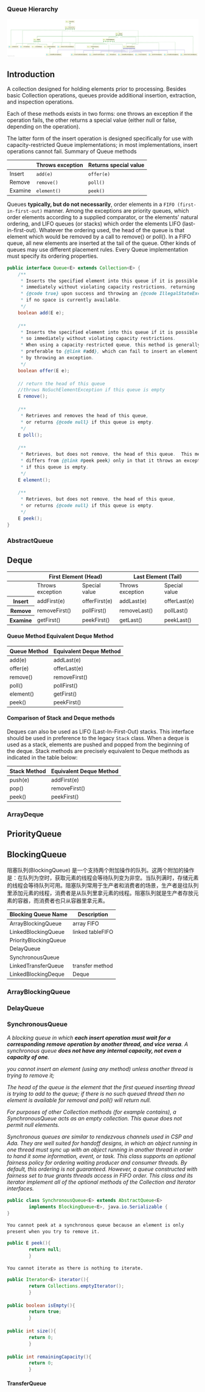

### Queue Hierarchy

![queue](../images/Queue.png)

## Introduction

A collection designed for holding elements prior to processing. Besides basic Collection operations, queues provide
additional insertion, extraction, and inspection operations.

Each of these methods exists in two forms: one throws an exception if the operation fails, the other returns a special
value (either null or false, depending on the operation).

The latter form of the insert operation is designed specifically for use with capacity-restricted Queue implementations;
in most implementations, insert operations cannot fail. Summary of Queue methods

|         | Throws exception | Returns special value |
| ------- | ---------------- | --------------------- |
| Insert  | `add(e)`         | `offer(e)`            |
| Remove  | `remove()`       | `poll()`              |
| Examine | `element()`      | `peek()`              |



Queues **typically, but do not necessarily**, order elements in a `FIFO (first-in-first-out)` manner. Among the
exceptions are priority queues, which order elements according to a supplied comparator, or the elements' natural
ordering, and LIFO queues (or stacks) which order the elements LIFO (last-in-first-out). Whatever the ordering used, the
head of the queue is that element which would be removed by a call to remove() or poll(). In a FIFO queue, all new
elements are inserted at the tail of the queue. Other kinds of queues may use different placement rules. Every Queue
implementation must specify its ordering properties.

```java
public interface Queue<E> extends Collection<E> {
    /**
     * Inserts the specified element into this queue if it is possible to do so
     * immediately without violating capacity restrictions, returning
     * {@code true} upon success and throwing an {@code IllegalStateException}
     * if no space is currently available.
     */
    boolean add(E e);

    /**
     * Inserts the specified element into this queue if it is possible to do
     * so immediately without violating capacity restrictions.
     * When using a capacity-restricted queue, this method is generally
     * preferable to {@link #add}, which can fail to insert an element only
     * by throwing an exception.
     */
    boolean offer(E e);

    // return the head of this queue
    //throws NoSuchElementException if this queue is empty
    E remove();

    /**
     * Retrieves and removes the head of this queue,
     * or returns {@code null} if this queue is empty.
     */
    E poll();

    /**
     * Retrieves, but does not remove, the head of this queue.  This method
     * differs from {@link #peek peek} only in that it throws an exception
     * if this queue is empty.
     */
    E element();

    /**
     * Retrieves, but does not remove, the head of this queue,
     * or returns {@code null} if this queue is empty.
     */
    E peek();
}
```

### AbstractQueue

## Deque

<table>
    <thead>
        <tr>
            <th></th>
            <th colspan="2">First Element (Head)</th>
          	<th colspan="2">Last Element (Tail)</th>
        </tr>
    </thead>
    <tbody>
        <tr>
            <td></td>
            <td>Throws exception</td>
            <td>Special value</td>
          	<td>Throws exception</td>
          	<td>Special value</td>
        </tr>
        <tr>
          	<th>Insert</th>
            <td>addFirst(e)</td>
            <td>offerFirst(e)</td>
            <td>addLast(e)</td>
            <td>offerLast(e)</td>
        </tr>
        <tr>
          	<th>Remove</th>
            <td>removeFirst()</td>
            <td>pollFirst()</td>
            <td>removeLast()</td>
            <td>pollLast()</td>
        </tr>
        <tr>
          	<th>Examine</th>
            <td>getFirst()</td>
            <td>peekFirst()</td>
            <td>getLast()</td>
            <td>peekLast()</td>
        </tr>
    </tbody>
</table>


#### Queue Method Equivalent Deque Method



| Queue Method  | Equivalent Deque Method |
| --------------------- | ---------------- |
| add(e) | addLast(e) |
| offer(e) | offerLast(e) |
| remove() | removeFirst() |
| poll() | pollFirst() |
| element() | getFirst() |
| peek() | peekFirst() |



#### Comparison of Stack and Deque methods

Deques can also be used as LIFO (Last-In-First-Out) stacks. This interface should be used in preference to the legacy `Stack` class. When a deque is used as a stack, elements are pushed and popped from the beginning of the deque. Stack methods are precisely equivalent to Deque methods as indicated in the table below:

| Stack Method | Equivalent Deque Method |
| --------------------- | ---------------- |
| push(e) | addFirst(e) |
| pop() | removeFirst() |
| peek() | peekFirst() |





### ArrayDeque

## PriorityQueue

## BlockingQueue

阻塞队列(BlockingQueue)
是一个支持两个附加操作的队列。这两个附加的操作是：在队列为空时，获取元素的线程会等待队列变为非空。当队列满时，存储元素的线程会等待队列可用。阻塞队列常用于生产者和消费者的场景，生产者是往队列里添加元素的线程，消费者是从队列里拿元素的线程。阻塞队列就是生产者存放元素的容器，而消费者也只从容器里拿元素。

| Blocking Queue Name   | Description      |
| --------------------- | ---------------- |
| ArrayBlockingQueue    | array FIFO       |
| LinkedBlockingQueue   | linked tableFIFO |
| PriorityBlockingQueue |                  |
| DelayQueue            |                  |
| SynchronousQueue      |                  |
| LinkedTransferQueue   | transfer method  |
| LinkedBlockingDeque   | Deque            |

### ArrayBlockingQueue

### DelayQueue

### SynchronousQueue

*A blocking queue in which **each insert operation must wait for a corresponding remove operation by another thread, and
vice versa**. A synchronous queue **does not have any internal capacity, not even a capacity of one**.*

*you cannot insert an element (using any method) unless another thread is trying to remove it;*

*The head of the queue is the element that the first queued inserting thread is trying to add to the queue; if there is
no such queued thread then no element is available for removal and poll() will return null.*

*For purposes of other Collection methods (for example contains), a SynchronousQueue acts as an empty collection. This
queue does not permit null elements.*

*Synchronous queues are similar to rendezvous channels used in CSP and Ada. They are well suited for handoff designs, in
which an object running in one thread must sync up with an object running in another thread in order to hand it some
information, event, or task.*
*This class supports an optional fairness policy for ordering waiting producer and consumer threads. By default, this
ordering is not guaranteed. However, a queue constructed with fairness set to true grants threads access in FIFO order.*
*This class and its iterator implement all of the optional methods of the Collection and Iterator interfaces.*

```java
public class SynchronousQueue<E> extends AbstractQueue<E>
        implements BlockingQueue<E>, java.io.Serializable {
}
```

`You cannot peek at a synchronous queue because an element is only present when you try to remove it.`

```java
public E peek(){
        return null;
        }
```

`You cannot iterate as there is nothing to iterate.`

```java
public Iterator<E> iterator(){
        return Collections.emptyIterator();
        }

public boolean isEmpty(){
        return true;
        }

public int size(){
        return 0;
        }

public int remainingCapacity(){
        return 0;
        }
```

#### TransferQueue

